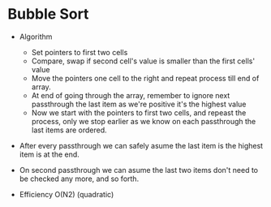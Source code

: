 # Bubble Sort

* Algorithm
  * Set pointers to first two cells
  * Compare, swap if second cell's value is smaller than the first cells' value
  * Move the pointers one cell to the right and repeat process till end of array.
  * At end of going through the array, remember to ignore next passthrough the last item as we're positive it's the highest value
  * Now we start with the pointers to first two cells, and repeast the process, only we stop earlier as we know on each passthrough the last items are ordered.

* After every passthrough we can safely asume the last item is the highest item is at the end.
* On second passthrough we can asume the last two items don't need to be checked any more, and so forth.

* Efficiency O(N2) (quadratic)
